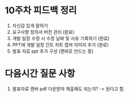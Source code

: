 # 10주차 피드백 정리
1. 자신감 있게 말하기
2. 요구사항 정의서 버전 관리 (완료)
3. 개발 일정 수정 시 수정 날짜 및 사유 기록하기 (완료)
4. PPT에 개발 일정 간트 차트 캡쳐 이미지 추가 (완료)
5. 발표 자료 ppt 추가 구성 (캔바로 만드는 중)

# 다음시간 질문 사항
1. 발표자료 캔바 pdf 다운받아 제출해도 되는지? -> 된다고 함.
